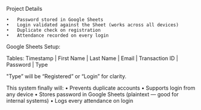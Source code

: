 Project Details


	•	Password stored in Google Sheets
	•	Login validated against the Sheet (works across all devices)
	•	Duplicate check on registration
	•	Attendance recorded on every login

Google Sheets Setup:

Tables: Timestamp | First Name | Last Name | Email | Transaction ID | Password | Type

"Type” will be “Registered” or “Login” for clarity.


This system finally will:
	•	Prevents duplicate accounts
	•	Supports login from any device
	•	Stores password in Google Sheets (plaintext — good for internal systems)
	•	Logs every attendance on login

